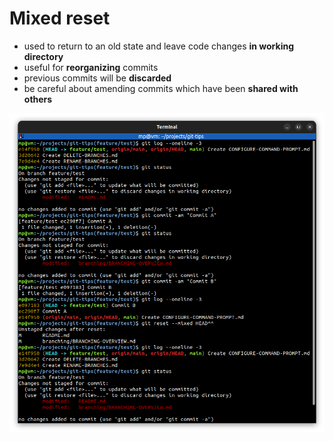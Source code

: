 # Mixed reset

* used to return to an old state and leave code changes **in working directory**
* useful for **reorganizing** commits
* previous commits will be **discarded**
* be careful about amending commits which have been **shared with others**

![git-reset-mixed.png](images/git-reset-mixed.png)